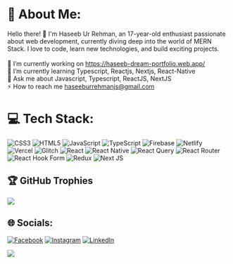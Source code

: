 # 💫 About Me:
Hello there! 👋 I'm Haseeb Ur Rehman, an 17-year-old enthusiast passionate about web development, currently diving deep into the world of MERN Stack. I love to code, learn new technologies, and build exciting projects.<br><br>🔭 I’m currently working on https://haseeb-dream-portfolio.web.app/<br>🌱 I’m currently learning Typescript, Reactjs, Nextjs, React-Native<br>💬 Ask me about Javascript, Typescript, ReactJS, NextJS<br>⚡ How to reach me haseeburrehmanjs@gmail.com

# 💻 Tech Stack:
![CSS3](https://img.shields.io/badge/css3-%231572B6.svg?style=for-the-badge&logo=css3&logoColor=white) ![HTML5](https://img.shields.io/badge/html5-%23E34F26.svg?style=for-the-badge&logo=html5&logoColor=white) ![JavaScript](https://img.shields.io/badge/javascript-%23323330.svg?style=for-the-badge&logo=javascript&logoColor=%23F7DF1E) ![TypeScript](https://img.shields.io/badge/typescript-%23007ACC.svg?style=for-the-badge&logo=typescript&logoColor=white) ![Firebase](https://img.shields.io/badge/firebase-%23039BE5.svg?style=for-the-badge&logo=firebase) ![Netlify](https://img.shields.io/badge/netlify-%23000000.svg?style=for-the-badge&logo=netlify&logoColor=#00C7B7) ![Vercel](https://img.shields.io/badge/vercel-%23000000.svg?style=for-the-badge&logo=vercel&logoColor=white) ![Glitch](https://img.shields.io/badge/glitch-%233333FF.svg?style=for-the-badge&logo=glitch&logoColor=white) ![React](https://img.shields.io/badge/react-%2320232a.svg?style=for-the-badge&logo=react&logoColor=%2361DAFB) ![React Native](https://img.shields.io/badge/react_native-%2320232a.svg?style=for-the-badge&logo=react&logoColor=%2361DAFB) ![React Query](https://img.shields.io/badge/-React%20Query-FF4154?style=for-the-badge&logo=react%20query&logoColor=white) ![React Router](https://img.shields.io/badge/React_Router-CA4245?style=for-the-badge&logo=react-router&logoColor=white) ![React Hook Form](https://img.shields.io/badge/React%20Hook%20Form-%23EC5990.svg?style=for-the-badge&logo=reacthookform&logoColor=white) ![Redux](https://img.shields.io/badge/redux-%23593d88.svg?style=for-the-badge&logo=redux&logoColor=white) ![Next JS](https://img.shields.io/badge/Next-black?style=for-the-badge&logo=next.js&logoColor=white)

## 🏆 GitHub Trophies
![](https://github-profile-trophy.vercel.app/?username=haseeburrehmanjs&theme=radical&no-frame=false&no-bg=true&margin-w=4)

## 🌐 Socials:
[![Facebook](https://img.shields.io/badge/Facebook-%231877F2.svg?logo=Facebook&logoColor=white)](https://facebook.com/haseeburrehmanjs) [![Instagram](https://img.shields.io/badge/Instagram-%23E4405F.svg?logo=Instagram&logoColor=white)](https://instagram.com/haseeburrehmanjs) [![LinkedIn](https://img.shields.io/badge/LinkedIn-%230077B5.svg?logo=linkedin&logoColor=white)](https://linkedin.com/in/haseeburrehmanjs) 

[![](https://visitcount.itsvg.in/api?id=haseeburrehmanjs&icon=0&color=0)](https://visitcount.itsvg.in)

<!-- Proudly created with GPRM ( https://gprm.itsvg.in ) -->
